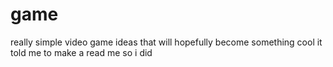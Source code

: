 # game
really simple video game ideas that will hopefully become something cool
it told me to make a read me so i did
